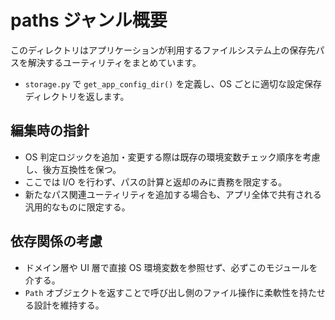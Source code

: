 # paths ジャンル概要

このディレクトリはアプリケーションが利用するファイルシステム上の保存先パスを解決するユーティリティをまとめています。

- `storage.py` で `get_app_config_dir()` を定義し、OS ごとに適切な設定保存ディレクトリを返します。

## 編集時の指針
- OS 判定ロジックを追加・変更する際は既存の環境変数チェック順序を考慮し、後方互換性を保つ。
- ここでは I/O を行わず、パスの計算と返却のみに責務を限定する。
- 新たなパス関連ユーティリティを追加する場合も、アプリ全体で共有される汎用的なものに限定する。

## 依存関係の考慮
- ドメイン層や UI 層で直接 OS 環境変数を参照せず、必ずこのモジュールを介する。
- `Path` オブジェクトを返すことで呼び出し側のファイル操作に柔軟性を持たせる設計を維持する。
